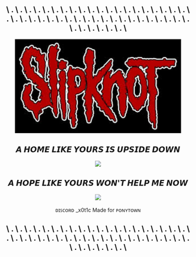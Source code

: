 <h2 align="center">\ . \ . \ . \ . \ . \ . \ . \ . \ . \ . \ . \ . \ . \ . \ . \ . \ . \ . \ . \ . \ . \ . \ . \ . \ . \ . \ . \ . \ . \ . \ . \ . \ . \ . \ . \ . \ . \ . \ . \ . \ . \ . \ . \ . \ . \ . \ . \</h2>

<p align="center">
  <img src="images(1).jpg" width="450" />
</p>

<h2 align="center">𝘼 𝙃𝙊𝙈𝙀 𝙇𝙄𝙆𝙀 𝙔𝙊𝙐𝙍𝙎 𝙄𝙎 𝙐𝙋𝙎𝙄𝘿𝙀 𝘿𝙊𝙒𝙉</h2>

<p align="center">
  <img src="tumblr_95546a947db08d7133fffce3edcea1c4_0bee3196_1280.gif" width="350" />
</p>

<h2 align="center">𝘼 𝙃𝙊𝙋𝙀 𝙇𝙄𝙆𝙀 𝙔𝙊𝙐𝙍𝙎 𝙒𝙊𝙉'𝙏 𝙃𝙀𝙇𝙋 𝙈𝙀 𝙉𝙊𝙒</h2>

<p align="center">
  <img src="7dcaeb4bb2fdbda3f16f00f24e0a09ca.gif" />
</p>

<p align="center">
  <span align="left">ᴅɪꜱᴄᴏʀᴅ _x0t1c</span> 
  <span align="right">Made for ᴘᴏɴʏᴛᴏᴡɴ</span>
</p>
<h2 align="center">\ . \ . \ . \ . \ . \ . \ . \ . \ . \ . \ . \ . \ . \ . \ . \ . \ . \ . \ . \ . \ . \ . \ . \ . \ . \ . \ . \ . \ . \ . \ . \ . \ . \ . \ . \ . \ . \ . \ . \ . \ . \ . \ . \ . \ . \ . \ . \</h2>
